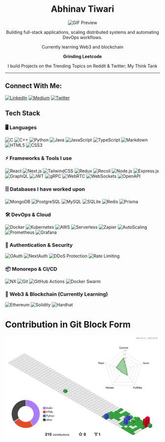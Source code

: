 <div align="center">
  <h1><b></b>Abhinav Tiwari</b></h1>
  <img src="https://github.com/tiwaryfied/tiwaryfied/blob/main/AbhinavTiwari.gif" alt="GIF Preview" />
  
  <p>Building full-stack applications, scaling distributed systems and automating DevOps workflows.</p>
  <p>Currently learning Web3 and blockchain</p>
  <p><b>Grinding Leetcode</b></p>
  <p>I build Projects on the Trending Topics on Reddit & Twitter; My Think Tank</p>
</div>


---

<div align ="centre"> 
  
## Connect With Me:
[![LinkedIn](https://img.shields.io/badge/LinkedIn-%230077B5.svg?style=for-the-badge&logo=linkedin&logoColor=white)](https://linkedin.com/in/abhinavspeakss)
[![Medium](https://img.shields.io/badge/Medium-12100E?style=for-the-badge&logo=medium&logoColor=white)](https://medium.com/@_abhinavtiwari_)
[![Twitter](https://img.shields.io/badge/Twitter-%231DA1F2.svg?style=for-the-badge&logo=twitter&logoColor=white)](https://twitter.com/tiwaryfied)

## Tech Stack

### 🖥️ Languages
![C](https://img.shields.io/badge/C-%2300599C.svg?style=for-the-badge&logo=c&logoColor=white)
![C++](https://img.shields.io/badge/C++-%2300599C.svg?style=for-the-badge&logo=c%2B%2B&logoColor=white)
![Python](https://img.shields.io/badge/Python-%233776AB.svg?style=for-the-badge&logo=python&logoColor=white)
![Java](https://img.shields.io/badge/Java-%23ED8B00.svg?style=for-the-badge&logo=java&logoColor=white)
![JavaScript](https://img.shields.io/badge/JavaScript-%23F7DF1E.svg?style=for-the-badge&logo=javascript&logoColor=black)
![TypeScript](https://img.shields.io/badge/TypeScript-%23007ACC.svg?style=for-the-badge&logo=typescript&logoColor=white)
![Markdown](https://img.shields.io/badge/Markdown-%23000000.svg?style=for-the-badge&logo=markdown&logoColor=white)
![HTML5](https://img.shields.io/badge/HTML5-%23E34F26.svg?style=for-the-badge&logo=html5&logoColor=white)
![CSS3](https://img.shields.io/badge/CSS3-%231572B6.svg?style=for-the-badge&logo=css3&logoColor=white)

### ⚡ Frameworks & Tools I use
![React](https://img.shields.io/badge/React-%2361DAFB.svg?style=for-the-badge&logo=react&logoColor=black)
![Next.js](https://img.shields.io/badge/Next.js-%23000000.svg?style=for-the-badge&logo=next.js&logoColor=white)
![TailwindCSS](https://img.shields.io/badge/TailwindCSS-%2338B2AC.svg?style=for-the-badge&logo=tailwind-css&logoColor=white)
![Redux](https://img.shields.io/badge/Redux-%23764ABC.svg?style=for-the-badge&logo=redux&logoColor=white)
![Recoil](https://img.shields.io/badge/Recoil-%2361DAFB.svg?style=for-the-badge&logo=react&logoColor=black)
![Node.js](https://img.shields.io/badge/Node.js-%2343853D.svg?style=for-the-badge&logo=node.js&logoColor=white)
![Express.js](https://img.shields.io/badge/Express.js-%23404D59.svg?style=for-the-badge&logo=express&logoColor=white)
![GraphQL](https://img.shields.io/badge/GraphQL-E10098.svg?style=for-the-badge&logo=graphql&logoColor=white)
![JWT](https://img.shields.io/badge/JWT-%23000000.svg?style=for-the-badge&logo=json-web-tokens&logoColor=white)
![gRPC](https://img.shields.io/badge/gRPC-%23009688.svg?style=for-the-badge&logo=grpc&logoColor=white)
![WebRTC](https://img.shields.io/badge/WebRTC-%23FF9800.svg?style=for-the-badge&logo=webrtc&logoColor=white)
![WebSockets](https://img.shields.io/badge/WebSockets-%2300ACD7.svg?style=for-the-badge&logo=websocket&logoColor=white)
![OpenAPI](https://img.shields.io/badge/OpenAPI-%23008080.svg?style=for-the-badge&logo=openapiinitiative&logoColor=white)

### 🗄️ Databases I have worked upon
![MongoDB](https://img.shields.io/badge/MongoDB-%2347A248.svg?style=for-the-badge&logo=mongodb&logoColor=white)
![PostgreSQL](https://img.shields.io/badge/PostgreSQL-%23336791.svg?style=for-the-badge&logo=postgresql&logoColor=white)
![MySQL](https://img.shields.io/badge/MySQL-%2300f.svg?style=for-the-badge&logo=mysql&logoColor=white)
![SQLite](https://img.shields.io/badge/SQLite-%23003B57.svg?style=for-the-badge&logo=sqlite&logoColor=white)
![Redis](https://img.shields.io/badge/Redis-%23DC382D.svg?style=for-the-badge&logo=redis&logoColor=white)
![Prisma](https://img.shields.io/badge/Prisma-%23000000.svg?style=for-the-badge&logo=prisma&logoColor=white)

### 🛠 DevOps & Cloud
![Docker](https://img.shields.io/badge/Docker-%230db7ed.svg?style=for-the-badge&logo=docker&logoColor=white)
![Kubernetes](https://img.shields.io/badge/Kubernetes-%23326CE5.svg?style=for-the-badge&logo=kubernetes&logoColor=white)
![AWS](https://img.shields.io/badge/AWS-%23FF9900.svg?style=for-the-badge&logo=amazon-aws&logoColor=white)
![Serverless](https://img.shields.io/badge/Serverless-%23FD5750.svg?style=for-the-badge&logo=serverless&logoColor=white)
![Zapier](https://img.shields.io/badge/Zapier-%23FF4A00.svg?style=for-the-badge&logo=zapier&logoColor=white)
![AutoScaling](https://img.shields.io/badge/AutoScaling-%23FCA311.svg?style=for-the-badge&logo=amazonaws&logoColor=white)
![Prometheus](https://img.shields.io/badge/Prometheus-%23E6522C.svg?style=for-the-badge&logo=prometheus&logoColor=white)
![Grafana](https://img.shields.io/badge/Grafana-%23F46800.svg?style=for-the-badge&logo=grafana&logoColor=white)

### 🔗 Authentication & Security
![OAuth](https://img.shields.io/badge/OAuth-%23E3008C.svg?style=for-the-badge&logo=oauth&logoColor=white)
![NextAuth](https://img.shields.io/badge/NextAuth-%23000000.svg?style=for-the-badge&logo=next.js&logoColor=white)
![DDoS Protection](https://img.shields.io/badge/DDoS%20Protection-%23FF0000.svg?style=for-the-badge&logo=cloudflare&logoColor=white)
![Rate Limiting](https://img.shields.io/badge/Rate%20Limiting-%23E65100.svg?style=for-the-badge&logo=apache&logoColor=white)

### 📦 Monorepo & CI/CD
![NX](https://img.shields.io/badge/NX-%23007ACC.svg?style=for-the-badge&logo=nrwl&logoColor=white)
![Git](https://img.shields.io/badge/Git-%23F05033.svg?style=for-the-badge&logo=git&logoColor=white)
![GitHub Actions](https://img.shields.io/badge/GitHub%20Actions-%232671E5.svg?style=for-the-badge&logo=githubactions&logoColor=white)
![Docker Swarm](https://img.shields.io/badge/Docker%20Swarm-%230db7ed.svg?style=for-the-badge&logo=docker&logoColor=white)

### 🔗 Web3 & Blockchain (Currently Learning)
![Ethereum](https://img.shields.io/badge/Ethereum-%233C3C3D.svg?style=for-the-badge&logo=ethereum&logoColor=white)
![Solidity](https://img.shields.io/badge/Solidity-%23363636.svg?style=for-the-badge&logo=solidity&logoColor=white)
![Hardhat](https://img.shields.io/badge/Hardhat-%23FFCB05.svg?style=for-the-badge&logo=hardhat&logoColor=black)

</div>


<div>
<h1>Contribution in Git Block Form</h1>
<img src = "./profile-3d-contrib/profile-gitblock.svg" alt = "3D Contribution Chart">
</div>

